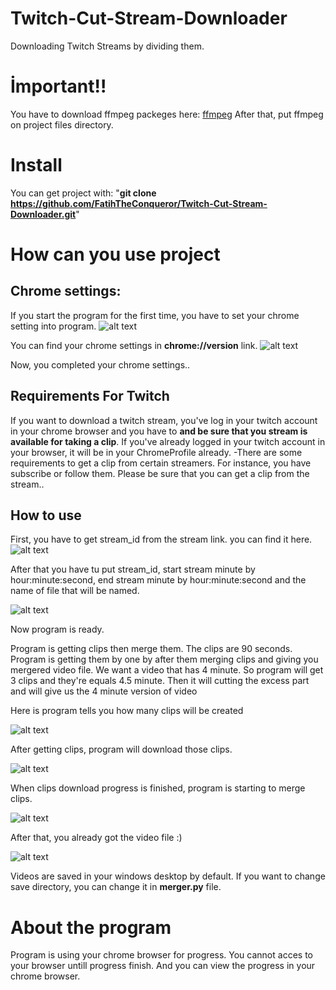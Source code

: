 # Twitch-Cut-Stream-Downloader
Downloading Twitch Streams by dividing them.
# İmportant!!
You have to download ffmpeg packeges here: [ffmpeg](https://we.tl/t-AjLlef0iBq)
After that, put ffmpeg on project files directory.

# Install
You can get project with: "**git clone https://github.com/FatihTheConqueror/Twitch-Cut-Stream-Downloader.git**"

# How can you use project

## Chrome settings:
If you start the program for the first time, you have to set your chrome setting into program.
![alt text](https://i.hizliresim.com/rdhr25m.png)

You can find your chrome settings in **chrome://version** link.
![alt text](https://i.hizliresim.com/q1qxivx.png)

Now, you completed your chrome settings..

## Requirements For Twitch
If you want to download a twitch stream, you've log in your twitch account in your chrome browser and you have to **and be sure that you stream is available for taking a clip**. 
If you've already logged in your twitch account in your browser, it will be in your ChromeProfile already.
-There are some requirements to get a clip from certain streamers. For instance, you have subscribe or follow them. Please be sure that you can get a clip from the stream..

## How to use

First, you have to get stream_id from the stream link. you can find it here.
![alt text](https://i.hizliresim.com/osqovhg.png)

After that you have tu put stream_id, start stream minute by hour:minute:second, end stream minute by hour:minute:second and the name of file that will be named.

![alt text](https://i.hizliresim.com/iajvpae.png)

Now program is ready. 

Program is getting clips then merge them. The clips are 90 seconds. Program is getting them by one by after them merging clips and giving you mergered video file.
We want a video that has 4 minute. So program will get 3 clips and they're equals 4.5 minute. Then it will cutting the excess part and will give us the 4 minute version of video


Here is program tells you how many clips will be created

![alt text](https://i.hizliresim.com/sj84957.png)


After getting clips, program will download those clips.

![alt text](https://i.hizliresim.com/gltoijl.png)

When clips download progress is finished, program is starting to merge clips.

![alt text](https://i.hizliresim.com/7vtg3nl.png)

After that, you already got the video file :)

![alt text](https://i.hizliresim.com/ikstuq0.png)

Videos are saved in your windows desktop by default. If you want to change save directory, you can change it in **merger.py** file.

# About the program

Program is using your chrome browser for progress.
You cannot acces to your browser untill progress finish. And you can view the progress in your chrome browser.

